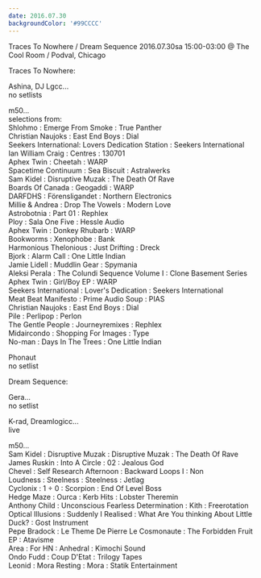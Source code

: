 ```yaml
---
date: 2016.07.30
backgroundColor: '#99CCCC'
---
```


Traces To Nowhere / Dream Sequence 2016.07.30sa 15:00-03:00 @ The Cool Room / Podval, Chicago  

Traces To Nowhere:  

Ashina, DJ Lgcc...  
no setlists  

m50...  
selections from:  
Shlohmo : Emerge From Smoke : True Panther  
Christian Naujoks : East End Boys : Dial  
Seekers International: Lovers Dedication Station : Seekers International  
Ian William Craig : Centres : 130701  
Aphex Twin : Cheetah : WARP  
Spacetime Continuum : Sea Biscuit : Astralwerks  
Sam Kidel : Disruptive Muzak : The Death Of Rave  
Boards Of Canada : Geogaddi : WARP  
DARFDHS : Förensligandet : Northern Electronics  
Millie & Andrea : Drop The Vowels : Modern Love  
Astrobotnia : Part 01 : Rephlex  
Ploy : Sala One Five : Hessle Audio  
Aphex Twin : Donkey Rhubarb : WARP  
Bookworms : Xenophobe : Bank  
Harmonious Thelonious : Just Drifting : Dreck  
Bjork : Alarm Call : One Little Indian  
Jamie Lidell : Muddlin Gear : Spymania  
Aleksi Perala : The Colundi Sequence Volume I : Clone Basement Series  
Aphex Twin : Girl/Boy EP : WARP  
Seekers International : Lover's Dedication : Seekers International  
Meat Beat Manifesto : Prime Audio Soup : PIAS  
Christian Naujoks : East End Boys : Dial  
Pile : Perlipop : Perlon  
The Gentle People : Journeyremixes : Rephlex  
Midaircondo : Shopping For Images : Type  
No-man : Days In The Trees : One Little Indian  

Phonaut  
no setlist  

Dream Sequence:  

Gera...  
no setlist  

K-rad, Dreamlogicc...  
live  

m50...  
Sam Kidel : Disruptive Muzak : Disruptive Muzak : The Death Of Rave  
James Ruskin : Into A Circle : 02 : Jealous God  
Chevel : Self Research Afternoon : Backward Loops I : Non  
Loudness : Steelness : Steelness : Jetlag  
Cyclonix : 1 ÷ 0 : Scorpion : End Of Level Boss  
Hedge Maze : Ourca : Kerb Hits : Lobster Theremin  
Anthony Child : Unconscious Fearless Determination : Kith : Freerotation  
Optical Illusions : Suddenly I Realised : What Are You thinking About Little Duck? : Gost Instrument  
Pepe Bradock : Le Theme De Pierre Le Cosmonaute : The Forbidden Fruit EP : Atavisme  
Area : For HN : Anhedral : Kimochi Sound  
Ondo Fudd : Coup D'Etat : Trilogy Tapes  
Leonid : Mora Resting : Mora : Statik Entertainment